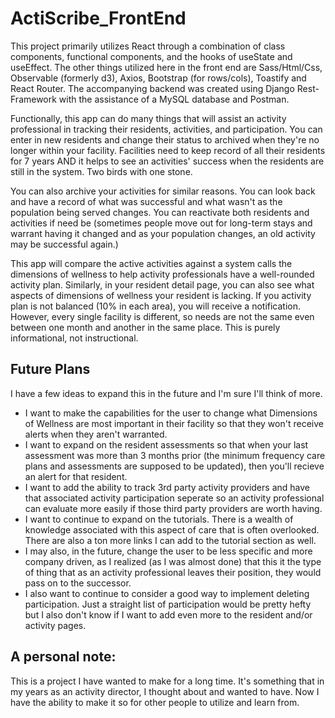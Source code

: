 # ActiScribe_FrontEnd

This project primarily utilizes React through a combination of class components, functional components, and the hooks of useState and useEffect.  The other things utilized here in the front end are Sass/Html/Css, Observable (formerly d3), Axios, Bootstrap (for rows/cols), Toastify and React Router.  The accompanying backend was created using Django Rest-Framework with the assistance of a MySQL database and Postman.  

Functionally, this app can do many things that will assist an activity professional in tracking their residents, activities, and participation.  You can enter in new residents and change their status to archived when they're no longer within your facility.  Facilities need to keep record of all their residents for 7 years AND it helps to see an activities' success when the residents are still in the system.  Two birds with one stone. 

You can also archive your activities for similar reasons.  You can look back and have a record of what was successful and what wasn't as the population being served changes.  You can reactivate both residents and activities if need be (sometimes people move out for long-term stays and warrant having it changed and as your population changes, an old activity may be successful again.)

This app will compare the active activities against a system calls the dimensions of wellness to help activity professionals have a well-rounded activity plan.  Similarly, in your resident detail page, you can also see what aspects of dimensions of wellness your resident is lacking.  If you activity plan is not balanced (10% in each area), you will receive a notification.  However, every single facility is different, so needs are not the same even between one month and another in the same place.  This is purely informational, not instructional.  

## Future Plans
I have a few ideas to expand this in the future and I'm sure I'll think of more.   
- I want to make the capabilities for the user to change what Dimensions of Wellness are most important in their facility so that they won't receive alerts when they aren't warranted.
- I want to expand on the resident assessments so that when your last assessment was more than 3 months prior (the minimum frequency care plans and assessments are supposed to be updated), then you'll recieve an alert for that resident.  
- I want to add the ability to track 3rd party activity providers and have that associated activity participation seperate so an activity professional can evaluate more easily if those third party providers are worth having.  
- I want to continue to expand on the tutorials.  There is a wealth of knowledge associated with this aspect of care that is often overlooked.  There are also a ton more links I can add to the tutorial section as well.  
- I may also, in the future, change the user to be less specific and more company driven, as I realized (as I was almost done) that this it the type of thing that as an activity professional leaves their position, they would pass on to the successor.  
- I also want to continue to consider a good way to implement deleting participation.  Just a straight list of participation would be pretty hefty but I also don't know if I want to add even more to the resident and/or activity pages.  

## A personal note:
This is a project I have wanted to make for a long time.  It's something that in my years as an activity director, I thought about and wanted to have.  Now I have the ability to make it so for other people to utilize and learn from.
